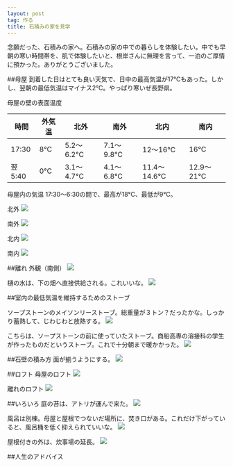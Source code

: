 ```yaml
---
layout: post
tag: 作る
title: 石積みの家を見学
---
```

念願だった、石積みの家へ。石積みの家の中での暮らしを体験したい。中でも早朝の寒い時間帯を、肌で体験したいと、根岸さんに無理を言って、一泊のご厚情に預かった。ありがとうございました。

##母屋
到着した日はとても良い天気で、日中の最高気温が17℃もあった。しかし、翌朝の最低気温はマイナス2℃。やっぱり寒いぜ長野県。

母屋の壁の表面温度

時間|外気温|北外|南外|北内|南内
---|---|---|---|---|---
17:30|8℃|5.2～6.2℃|7.1～9.8℃|12～16℃|16℃
翌5:40|0℃|3.1～4.7℃|4.1～6.8℃|11.4～14.6℃|12.9～21℃

母屋内の気温
17:30～6:30の間で、最高が18℃、最低が9℃。

北外
![](https://c2.staticflickr.com/4/3902/32644651674_0e27d465b3.jpg)

南外
![](https://c2.staticflickr.com/4/3836/32644652934_7e959c9509.jpg)

北内
![](https://c1.staticflickr.com/3/2830/33332324652_0975db73b5.jpg)

南内
![](https://c2.staticflickr.com/4/3838/32674220713_4f637b5ec0.jpg)

##離れ
外観（南側）
![](https://c2.staticflickr.com/4/3858/33447168886_8016311378.jpg)

樋の水は、下の畑へ直接供給される。これいいな。
![](https://c2.staticflickr.com/4/3740/32674239103_149de780ea.jpg)

##室内の最低気温を維持するためのストーブ

ソープストーンのメイソンリーストーブ。総重量が３トン？だったかな。しっかり蓄熱して、じわじわと放熱する。
![](https://c1.staticflickr.com/3/2860/33447160066_b42f68432f.jpg)

こちらは、ソープストーンの前に使っていたストーブ。商船高専の溶接科の学生が作ったものだというストーブ。これで十分朝まで暖かかった。
![](https://c2.staticflickr.com/4/3833/33488087295_5e030ee507.jpg)

##石壁の積み方
面が揃うようにする。
![](https://c2.staticflickr.com/4/3871/33104827830_c11e8839a2.jpg)

##ロフト
母屋のロフト
![](https://c2.staticflickr.com/4/3844/33447165906_ac8b42e5f2.jpg)

離れのロフト
![](https://c2.staticflickr.com/4/3676/32674236953_3b34d975eb.jpg)

##いろいろ
庭の苔は、アトリが運んで来た。
![](https://c2.staticflickr.com/4/3801/33359882181_4dcab58c6f.jpg)

風呂は別棟。母屋と屋根でつないだ場所に、焚き口がある。これだけ下がっていると、風呂桶を低く抑えられていいな。
![](https://c2.staticflickr.com/4/3720/33447171126_349b7de588.jpg)

屋根付きの外は、炊事場の延長。
![](https://c2.staticflickr.com/4/3682/33447174446_8eb0138f54.jpg)

##人生のアドバイス
